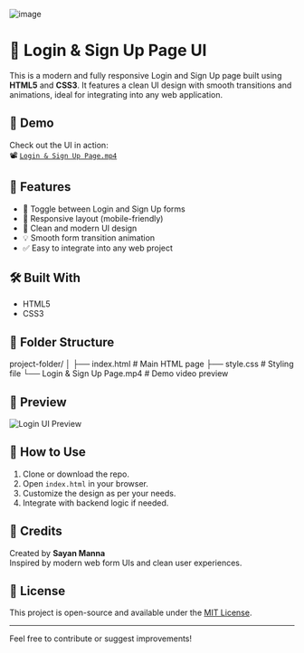 ![image](https://github.com/user-attachments/assets/059056a6-f79a-485e-8443-34aecd6848b8)
# 🔐 Login & Sign Up Page UI

This is a modern and fully responsive Login and Sign Up page built using **HTML5** and **CSS3**. It features a clean UI design with smooth transitions and animations, ideal for integrating into any web application.

## 🎥 Demo
Check out the UI in action:  
📽️ [`Login & Sign Up Page.mp4`](./Login%20&%20Sign%20Up%20Page.mp4)

## 🚀 Features

- 🔄 Toggle between Login and Sign Up forms
- 📱 Responsive layout (mobile-friendly)
- 🎨 Clean and modern UI design
- 💡 Smooth form transition animation
- ✅ Easy to integrate into any web project

## 🛠️ Built With

- HTML5
- CSS3

## 📂 Folder Structure

project-folder/
│
├── index.html # Main HTML page
├── style.css # Styling file
└── Login & Sign Up Page.mp4 # Demo video preview


## 📸 Preview

![Login UI Preview](![image](https://github.com/user-attachments/assets/8125ce41-abe8-4d89-aded-d1035f2d33b6)
)

## 📌 How to Use

1. Clone or download the repo.
2. Open `index.html` in your browser.
3. Customize the design as per your needs.
4. Integrate with backend logic if needed.

## 🙌 Credits

Created by **Sayan Manna**  
Inspired by modern web form UIs and clean user experiences.

## 📃 License

This project is open-source and available under the [MIT License](LICENSE).

---

Feel free to contribute or suggest improvements!
